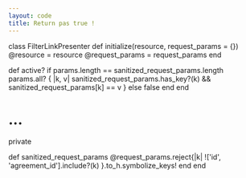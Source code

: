 ```yaml
---
layout: code
title: Return pas true !
---
```


class FilterLinkPresenter
  def initialize(resource, request_params = {})
    @resource = resource
    @request_params = request_params
  end

  def active?
    if params.length == sanitized_request_params.length
      params.all? { |k, v| 
        sanitized_request_params.has_key?(k) && sanitized_request_params[k] == v 
      }
    else
      false
    end
  end
  # ...
  private

  def sanitized_request_params
    @request_params.reject{|k| !['id', 'agreement_id'].include?(k) }.to_h.symbolize_keys!
  end
end
